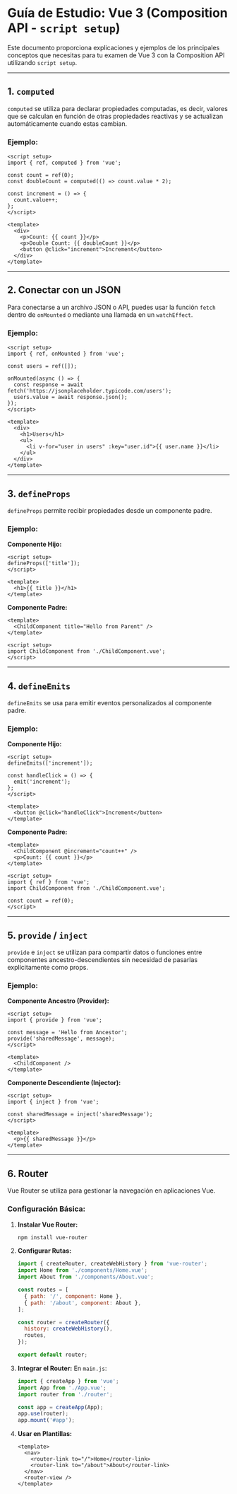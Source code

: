 # Guía de Estudio: Vue 3 (Composition API - `script setup`)

Este documento proporciona explicaciones y ejemplos de los principales conceptos que necesitas para tu examen de Vue 3 con la Composition API utilizando `script setup`.

---

## **1. `computed`**

`computed` se utiliza para declarar propiedades computadas, es decir, valores que se calculan en función de otras propiedades reactivas y se actualizan automáticamente cuando estas cambian.

### Ejemplo:
```vue
<script setup>
import { ref, computed } from 'vue';

const count = ref(0);
const doubleCount = computed(() => count.value * 2);

const increment = () => {
  count.value++;
};
</script>

<template>
  <div>
    <p>Count: {{ count }}</p>
    <p>Double Count: {{ doubleCount }}</p>
    <button @click="increment">Increment</button>
  </div>
</template>
```

---

## **2. Conectar con un JSON**

Para conectarse a un archivo JSON o API, puedes usar la función `fetch` dentro de `onMounted` o mediante una llamada en un `watchEffect`.

### Ejemplo:
```vue
<script setup>
import { ref, onMounted } from 'vue';

const users = ref([]);

onMounted(async () => {
  const response = await fetch('https://jsonplaceholder.typicode.com/users');
  users.value = await response.json();
});
</script>

<template>
  <div>
    <h1>Users</h1>
    <ul>
      <li v-for="user in users" :key="user.id">{{ user.name }}</li>
    </ul>
  </div>
</template>
```

---

## **3. `defineProps`**

`defineProps` permite recibir propiedades desde un componente padre.

### Ejemplo:
**Componente Hijo:**
```vue
<script setup>
defineProps(['title']);
</script>

<template>
  <h1>{{ title }}</h1>
</template>
```

**Componente Padre:**
```vue
<template>
  <ChildComponent title="Hello from Parent" />
</template>

<script setup>
import ChildComponent from './ChildComponent.vue';
</script>
```

---

## **4. `defineEmits`**

`defineEmits` se usa para emitir eventos personalizados al componente padre.

### Ejemplo:
**Componente Hijo:**
```vue
<script setup>
defineEmits(['increment']);

const handleClick = () => {
  emit('increment');
};
</script>

<template>
  <button @click="handleClick">Increment</button>
</template>
```

**Componente Padre:**
```vue
<template>
  <ChildComponent @increment="count++" />
  <p>Count: {{ count }}</p>
</template>

<script setup>
import { ref } from 'vue';
import ChildComponent from './ChildComponent.vue';

const count = ref(0);
</script>
```

---

## **5. `provide` / `inject`**

`provide` e `inject` se utilizan para compartir datos o funciones entre componentes ancestro-descendientes sin necesidad de pasarlas explícitamente como props.

### Ejemplo:
**Componente Ancestro (Provider):**
```vue
<script setup>
import { provide } from 'vue';

const message = 'Hello from Ancestor';
provide('sharedMessage', message);
</script>

<template>
  <ChildComponent />
</template>
```

**Componente Descendiente (Injector):**
```vue
<script setup>
import { inject } from 'vue';

const sharedMessage = inject('sharedMessage');
</script>

<template>
  <p>{{ sharedMessage }}</p>
</template>
```

---

## **6. Router**

Vue Router se utiliza para gestionar la navegación en aplicaciones Vue.

### Configuración Básica:

1. **Instalar Vue Router:**
   ```bash
   npm install vue-router
   ```

2. **Configurar Rutas:**
   ```javascript
   import { createRouter, createWebHistory } from 'vue-router';
   import Home from './components/Home.vue';
   import About from './components/About.vue';

   const routes = [
     { path: '/', component: Home },
     { path: '/about', component: About },
   ];

   const router = createRouter({
     history: createWebHistory(),
     routes,
   });

   export default router;
   ```

3. **Integrar el Router:**
   En `main.js`:
   ```javascript
   import { createApp } from 'vue';
   import App from './App.vue';
   import router from './router';

   const app = createApp(App);
   app.use(router);
   app.mount('#app');
   ```

4. **Usar en Plantillas:**
   ```vue
   <template>
     <nav>
       <router-link to="/">Home</router-link>
       <router-link to="/about">About</router-link>
     </nav>
     <router-view />
   </template>
   
